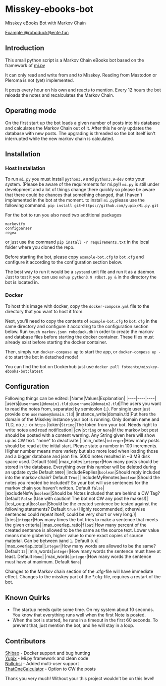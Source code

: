 # Misskey-ebooks-bot
Misskey eBooks Bot with Markov Chain

[Example @roboduck@ente.fun](https://ente.fun/@roboduck)

## Introduction
This small python script is a Markov Chain eBooks bot based on the framework of [mi.py](https://github.com/yupix/Mi.py.git)

It can only read and write from and to Misskey. Reading from Mastodon or Pleroma is not (yet) implemented.

It posts every hour on his own and reacts to mention. Every 12 hours the bot reloads the notes and recalculates the Markov Chain.

## Operating mode
On the first start up the bot loads a given number of posts into his database and calculates the Markov Chain out of it.
After this he only updates the database with new posts. The upgrading is threaded so the bot itself isn't interrupted while the new markov chain is calculated.

## Installation

### Host Installation
To run `mi.py` you must install `python3.9` and `python3.9-dev` onto your system. (Please be aware of the requirements for mi.py!)
`mi.py` is still under development and a lot of things change there quickly so please be aware that there could be chances that something changed, that I haven't implemented in the bot at the moment.
to install `mi.py`please use the following command.
`pip install git+https://github.com/yupix/Mi.py.git`

For the bot to run you also need two additional packages
```
markovify
configparser
regex
```

or just use the command `pip install -r requirements.txt` in the local folder where you cloned the repo.

Before starting the bot, please copy `example-bot.cfg` to `bot.cfg` and
configure it according to the configuration section below.

The best way to run it would be a `systemd` unit file and run it as a daemon.
Just to test it you can use `nohup python3.9 rdbot.py &` in the directory the bot is located in.

### Docker

To host this image with docker, copy the `docker-compose.yml` file to the directory that you want to host it from.

Next, you'll need to copy the contents of `example-bot.cfg` to `bot.cfg` in the
same directory and configure it according to the configuration section below.
Run `touch markov.json roboduck.db` in order to create the markov and database
files before starting the docker container. These files must already exist
before starting the docker container.

Then, simply run `docker-compose up` to start the app, or `docker-compose up -d`
to start the bot in detached mode!

You can find the bot on Dockerhub just use `docker pull fotoente/misskey-ebooks-bot:latest`

## Configuration
Following things can be edited:
|Name|Values|Explanation|
|----|----|----|
|users|`@username1@domain1.tld;@username2@domain2.tld`|The users you want to read the notes from, separated by semicolon (`;`). For single user just provide one `username@domain.tld`|
|instance_write|domain.tld|Put here the domain of the Misskey instance your bot is running. Only domain name and TLD, no `/`,`:` or `https`
|token|`String`|The token from your bot. Needs right to write notes and read notification|
|cw|`String` or `None`|If the markov bot post should be posted with a content warning. Any String given here will show up as CW text. "none" to deactivate.|
|min_notes|`interger`|How many posts should be read at the initial start. Please state a number in 100 increments. Higher number means more variety but also more load when loading those and a bigger database and json file. 5000 notes resulted in ~3 MB disk space used. Default `5000`|
|max_notes|`interger`|How many posts should be stored in the database. Everything over this number will be deleted during an update cycle Default `5000`|
|includeReplies|`boolean`|Should reply included into the markov chain? Default `True`|
|includeMyRenotes|`boolean`|Should the notes you renoted be included? So your bot will use sentences for the markov chain you haven't written. Default `false`|
|excludeNsfw|`boolean`|Should be Notes included that are behind a CW Tag? Default `False` (Use with caution! The bot not CW any post he makes!)|
|test_output|`boolean`|Should be the created sentence be tested against the following statements? Default `true` (Highly recommended, otherwise sentences could repeat itself, could be very short or very long.)|
|tries|`integer`|How many times the bot tries to make a sentence that meets the given criteria|
|max_overlap_ratio|`float`|How many percent of the created sentence is allowed to be the same as the source text. Lower value means more gibberish, higher value to more exact copies of source material. Can be between `0`and `1`. Default `0.6`|
|max_overlap_total|`integer`|How many words are allowed to be the same? Default `15`|
|min_words|`integer`|How many words the sentence must have at least. Default `None`|
|max_words|`integer`|How many words the sentence must have at maximum. Default `None`|

Changes to the Markov chain section of the .cfg-file will have immediate effect.
Changes to the misskey part of the *.cfg-file, requires a restart of the bot.

## Known Quirks
- The startup needs quite some time. On my system about 10 seconds. You know that everything runs well when the first Note is posted.
- When the bot is started, he runs in a timeout in the first 60 seconds. To prevent that, just mention the bot, and he will stay in a loop.

## Contributors
[Shibao](https://github.com/shibaobun) - Docker support and bug hunting<br />
[Yupix](https://github.com/yupix) - Mi.py framework and clean code<br />
[Nullobsi](https://github.com/nullobsi) - Added multi-user support<br />
[ThatOneCalculator](https://github.com/ThatOneCalculator) - Option to CW the posts<br />

Thank you very much! Without your this project wouldn't be on this level!